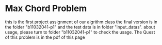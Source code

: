 # Max Chord Problem
this is the first project assignment 
of our algrithm class the final version
is in the folder "b11032041-p1" and the
test data is in folder "input_datas".
about usage, please turn to folder 
"b11032041-p1" to check the usage.
The Quest of this problem is in the pdf
of this page
